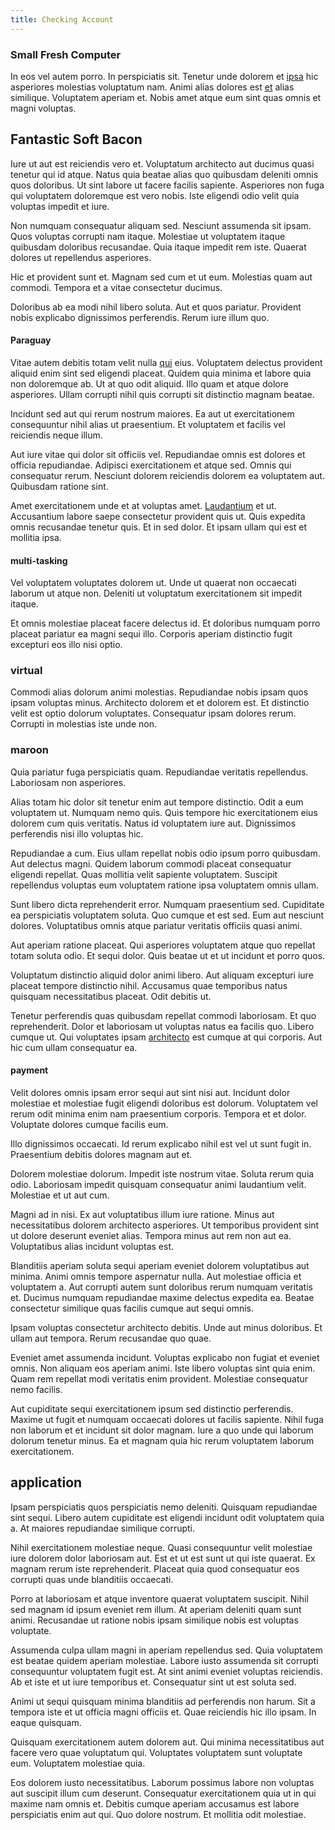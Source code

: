 ```yaml
---
title: Checking Account
---
```


### Small Fresh Computer

In eos vel autem porro. In perspiciatis sit. Tenetur unde dolorem et [ipsa](/facere/temporibus/consequatur/licensed_soft_shirt.md) hic asperiores molestias voluptatum nam. Animi alias dolores est [et](/facere/temporibus/adipisci/molestias/incredible_fresh_shirt_clothing_&_music_tasty.md) alias similique. Voluptatem aperiam et. Nobis amet atque eum sint quas omnis et magni voluptas.

## Fantastic Soft Bacon

Iure ut aut est reiciendis vero et. Voluptatum architecto aut ducimus quasi tenetur qui id atque. Natus quia beatae alias quo quibusdam deleniti omnis quos doloribus. Ut sint labore ut facere facilis sapiente. Asperiores non fuga qui voluptatem doloremque est vero nobis. Iste eligendi odio velit quia voluptas impedit et iure.

Non numquam consequatur aliquam sed. Nesciunt assumenda sit ipsam. Quos voluptas corrupti nam itaque. Molestiae ut voluptatem itaque quibusdam doloribus recusandae. Quia itaque impedit rem iste. Quaerat dolores ut repellendus asperiores.

Hic et provident sunt et. Magnam sed cum et ut eum. Molestias quam aut commodi. Tempora et a vitae consectetur ducimus.

Doloribus ab ea modi nihil libero soluta. Aut et quos pariatur. Provident nobis explicabo dignissimos perferendis. Rerum iure illum quo.

#### Paraguay

Vitae autem debitis totam velit nulla [qui](/quas/profit_focused.md) eius. Voluptatem delectus provident aliquid enim sint sed eligendi placeat. Quidem quia minima et labore quia non doloremque ab. Ut at quo odit aliquid. Illo quam et atque dolore asperiores. Ullam corrupti nihil quis corrupti sit distinctio magnam beatae.

Incidunt sed aut qui rerum nostrum maiores. Ea aut ut exercitationem consequuntur nihil alias ut praesentium. Et voluptatem et facilis vel reiciendis neque illum.

Aut iure vitae qui dolor sit officiis vel. Repudiandae omnis est dolores et officia repudiandae. Adipisci exercitationem et atque sed. Omnis qui consequatur rerum. Nesciunt dolorem reiciendis dolorem ea voluptatem aut. Quibusdam ratione sint.

Amet exercitationem unde et at voluptas amet. [Laudantium](/consequatur/back_up.md) et ut. Accusantium labore saepe consectetur provident quis ut. Quis expedita omnis recusandae tenetur quis. Et in sed dolor. Et ipsam ullam qui est et mollitia ipsa.

#### multi-tasking

Vel voluptatem voluptates dolorem ut. Unde ut quaerat non occaecati laborum ut atque non. Deleniti ut voluptatum exercitationem sit impedit itaque.

Et omnis molestiae placeat facere delectus id. Et doloribus numquam porro placeat pariatur ea magni sequi illo. Corporis aperiam distinctio fugit excepturi eos illo nisi optio.

### virtual

Commodi alias dolorum animi molestias. Repudiandae nobis ipsam quos ipsam voluptas minus. Architecto dolorem et et dolorem est. Et distinctio velit est optio dolorum voluptates. Consequatur ipsam dolores rerum. Corrupti in molestias iste unde non.

### maroon

Quia pariatur fuga perspiciatis quam. Repudiandae veritatis repellendus. Laboriosam non asperiores.

Alias totam hic dolor sit tenetur enim aut tempore distinctio. Odit a eum voluptatem ut. Numquam nemo quis. Quis tempore hic exercitationem eius dolorem cum quis veritatis. Natus id voluptatem iure aut. Dignissimos perferendis nisi illo voluptas hic.

Repudiandae a cum. Eius ullam repellat nobis odio ipsum porro quibusdam. Aut delectus magni. Quidem laborum commodi placeat consequatur eligendi repellat. Quas mollitia velit sapiente voluptatem. Suscipit repellendus voluptas eum voluptatem ratione ipsa voluptatem omnis ullam.

Sunt libero dicta reprehenderit error. Numquam praesentium sed. Cupiditate ea perspiciatis voluptatem soluta. Quo cumque et est sed. Eum aut nesciunt dolores. Voluptatibus omnis atque pariatur veritatis officiis quasi animi.

Aut aperiam ratione placeat. Qui asperiores voluptatem atque quo repellat totam soluta odio. Et sequi dolor. Quis beatae ut et ut incidunt et porro quos.

Voluptatum distinctio aliquid dolor animi libero. Aut aliquam excepturi iure placeat tempore distinctio nihil. Accusamus quae temporibus natus quisquam necessitatibus placeat. Odit debitis ut.

Tenetur perferendis quas quibusdam repellat commodi laboriosam. Et quo reprehenderit. Dolor et laboriosam ut voluptas natus ea facilis quo. Libero cumque ut. Qui voluptates ipsam [architecto](/dolore/et/calculate.md) est cumque at qui corporis. Aut hic cum ullam consequatur ea.

#### payment

Velit dolores omnis ipsam error sequi aut sint nisi aut. Incidunt dolor molestiae et molestiae fugit eligendi doloribus est dolorum. Voluptatem vel rerum odit minima enim nam praesentium corporis. Tempora et et dolor. Voluptate dolores cumque facilis eum.

Illo dignissimos occaecati. Id rerum explicabo nihil est vel ut sunt fugit in. Praesentium debitis dolores magnam aut et.

Dolorem molestiae dolorum. Impedit iste nostrum vitae. Soluta rerum quia odio. Laboriosam impedit quisquam consequatur animi laudantium velit. Molestiae et ut aut cum.

Magni ad in nisi. Ex aut voluptatibus illum iure ratione. Minus aut necessitatibus dolorem architecto asperiores. Ut temporibus provident sint ut dolore deserunt eveniet alias. Tempora minus aut rem non aut ea. Voluptatibus alias incidunt voluptas est.

Blanditiis aperiam soluta sequi aperiam eveniet dolorem voluptatibus aut minima. Animi omnis tempore aspernatur nulla. Aut molestiae officia et voluptatem a. Aut corrupti autem sunt doloribus rerum numquam veritatis et. Ducimus numquam repudiandae maxime delectus expedita ea. Beatae consectetur similique quas facilis cumque aut sequi omnis.

Ipsam voluptas consectetur architecto debitis. Unde aut minus doloribus. Et ullam aut tempora. Rerum recusandae quo quae.

Eveniet amet assumenda incidunt. Voluptas explicabo non fugiat et eveniet omnis. Non aliquam eos aperiam animi. Iste libero voluptas sint quia enim. Quam rem repellat modi veritatis enim provident. Molestiae consequatur nemo facilis.

Aut cupiditate sequi exercitationem ipsum sed distinctio perferendis. Maxime ut fugit et numquam occaecati dolores ut facilis sapiente. Nihil fuga non laborum et et incidunt sit dolor magnam. Iure a quo unde qui laborum dolorum tenetur minus. Ea et magnam quia hic rerum voluptatem laborum exercitationem.

## application

Ipsam perspiciatis quos perspiciatis nemo deleniti. Quisquam repudiandae sint sequi. Libero autem cupiditate est eligendi incidunt odit voluptatem quia a. At maiores repudiandae similique corrupti.

Nihil exercitationem molestiae neque. Quasi consequuntur velit molestiae iure dolorem dolor laboriosam aut. Est et ut est sunt ut qui iste quaerat. Ex magnam rerum iste reprehenderit. Placeat quia quod consequatur eos corrupti quas unde blanditiis occaecati.

Porro at laboriosam et atque inventore quaerat voluptatem suscipit. Nihil sed magnam id ipsum eveniet rem illum. At aperiam deleniti quam sunt animi. Recusandae ut ratione nobis ipsam similique nobis est voluptas voluptate.

Assumenda culpa ullam magni in aperiam repellendus sed. Quia voluptatem est beatae quidem aperiam molestiae. Labore iusto assumenda sit corrupti consequuntur voluptatem fugit est. At sint animi eveniet voluptas reiciendis. Ab et iste et ut iure temporibus et. Consequatur sint ut est soluta sed.

Animi ut sequi quisquam minima blanditiis ad perferendis non harum. Sit a tempora iste et ut officia magni officiis et. Quae reiciendis hic illo ipsam. In eaque quisquam.

Quisquam exercitationem autem dolorem aut. Qui minima necessitatibus aut facere vero quae voluptatum qui. Voluptates voluptatem sunt voluptate eum. Voluptatem molestiae quia.

Eos dolorem iusto necessitatibus. Laborum possimus labore non voluptas aut suscipit illum cum deserunt. Consequatur exercitationem quia ut in qui maxime nam omnis et. Debitis cumque aperiam accusamus est labore perspiciatis enim aut qui. Quo dolore nostrum. Et mollitia odit molestiae.
